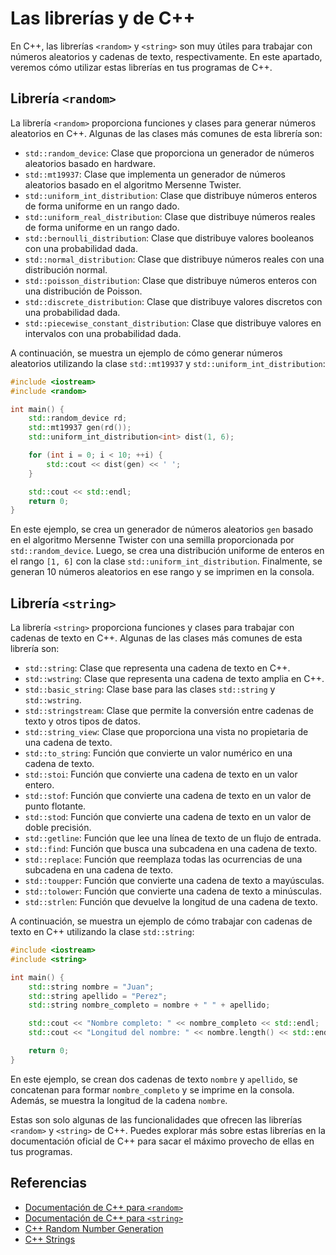 # Las librerías <random> y <string> de C++

En C++, las librerías `<random>` y `<string>` son muy útiles para trabajar con números aleatorios y cadenas de texto,
respectivamente. En este apartado, veremos cómo utilizar estas librerías en tus programas de C++.

## Librería `<random>`

La librería `<random>` proporciona funciones y clases para generar números aleatorios en C++. Algunas de las clases más
comunes de esta librería son:

- `std::random_device`: Clase que proporciona un generador de números aleatorios basado en hardware.
- `std::mt19937`: Clase que implementa un generador de números aleatorios basado en el algoritmo Mersenne Twister.
- `std::uniform_int_distribution`: Clase que distribuye números enteros de forma uniforme en un rango dado.
- `std::uniform_real_distribution`: Clase que distribuye números reales de forma uniforme en un rango dado.
- `std::bernoulli_distribution`: Clase que distribuye valores booleanos con una probabilidad dada.
- `std::normal_distribution`: Clase que distribuye números reales con una distribución normal.
- `std::poisson_distribution`: Clase que distribuye números enteros con una distribución de Poisson.
- `std::discrete_distribution`: Clase que distribuye valores discretos con una probabilidad dada.
- `std::piecewise_constant_distribution`: Clase que distribuye valores en intervalos con una probabilidad dada.

A continuación, se muestra un ejemplo de cómo generar números aleatorios utilizando la clase `std::mt19937` y
`std::uniform_int_distribution`:

```c++
#include <iostream>
#include <random>

int main() {
    std::random_device rd;
    std::mt19937 gen(rd());
    std::uniform_int_distribution<int> dist(1, 6);

    for (int i = 0; i < 10; ++i) {
        std::cout << dist(gen) << ' ';
    }

    std::cout << std::endl;
    return 0;
}
```

En este ejemplo, se crea un generador de números aleatorios `gen` basado en el algoritmo Mersenne Twister con una
semilla proporcionada por `std::random_device`. Luego, se crea una distribución uniforme de enteros en el rango
`[1, 6]` con la clase `std::uniform_int_distribution`. Finalmente, se generan 10 números aleatorios en ese rango y se
imprimen en la consola.

## Librería `<string>`

La librería `<string>` proporciona funciones y clases para trabajar con cadenas de texto en C++. Algunas de las clases
más comunes de esta librería son:

- `std::string`: Clase que representa una cadena de texto en C++.
- `std::wstring`: Clase que representa una cadena de texto amplia en C++.
- `std::basic_string`: Clase base para las clases `std::string` y `std::wstring`.
- `std::stringstream`: Clase que permite la conversión entre cadenas de texto y otros tipos de datos.
- `std::string_view`: Clase que proporciona una vista no propietaria de una cadena de texto.
- `std::to_string`: Función que convierte un valor numérico en una cadena de texto.
- `std::stoi`: Función que convierte una cadena de texto en un valor entero.
- `std::stof`: Función que convierte una cadena de texto en un valor de punto flotante.
- `std::stod`: Función que convierte una cadena de texto en un valor de doble precisión.
- `std::getline`: Función que lee una línea de texto de un flujo de entrada.
- `std::find`: Función que busca una subcadena en una cadena de texto.
- `std::replace`: Función que reemplaza todas las ocurrencias de una subcadena en una cadena de texto.
- `std::toupper`: Función que convierte una cadena de texto a mayúsculas.
- `std::tolower`: Función que convierte una cadena de texto a minúsculas.
- `std::strlen`: Función que devuelve la longitud de una cadena de texto.

A continuación, se muestra un ejemplo de cómo trabajar con cadenas de texto en C++ utilizando la clase `std::string`:

```c++
#include <iostream>
#include <string>

int main() {
    std::string nombre = "Juan";
    std::string apellido = "Perez";
    std::string nombre_completo = nombre + " " + apellido;

    std::cout << "Nombre completo: " << nombre_completo << std::endl;
    std::cout << "Longitud del nombre: " << nombre.length() << std::endl;

    return 0;
}
```

En este ejemplo, se crean dos cadenas de texto `nombre` y `apellido`, se concatenan para formar `nombre_completo` y
se imprime en la consola. Además, se muestra la longitud de la cadena `nombre`.

Estas son solo algunas de las funcionalidades que ofrecen las librerías `<random>` y `<string>` de C++. Puedes
explorar más sobre estas librerías en la documentación oficial de C++ para sacar el máximo provecho de ellas en tus
programas.

## Referencias

- [Documentación de C++ para `<random>`](https://en.cppreference.com/w/cpp/header/random)
- [Documentación de C++ para `<string>`](https://en.cppreference.com/w/cpp/header/string)
- [C++ Random Number Generation](https://www.learncpp.com/cpp-tutorial/15-1-introduction-to-random-number-generation/)
- [C++ Strings](https://www.learncpp.com/cpp-tutorial/66-c-strings-an-introduction/)